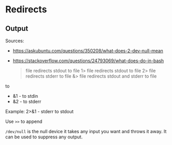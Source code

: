 # Redirects

## Output 

Sources: 
- https://askubuntu.com/questions/350208/what-does-2-dev-null-mean
- https://stackoverflow.com/questions/24793069/what-does-do-in-bash

    > file redirects stdout to file
    1> file redirects stdout to file
    2> file redirects stderr to file
    &> file redirects stdout and stderr to file

to
- &1 - to stdin
- &2 - to stderr

Example: 2>&1 - stderr to stdout


Use `>>` to append

`/dev/null` is the null device it takes any input you want and throws it away. It can be used to suppress any output.


